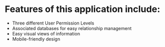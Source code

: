 # Features of this application include:

- Three different User Permission Levels
- Associated databases for easy relationship management
- Easy visual views of information
- Mobile-friendly design
